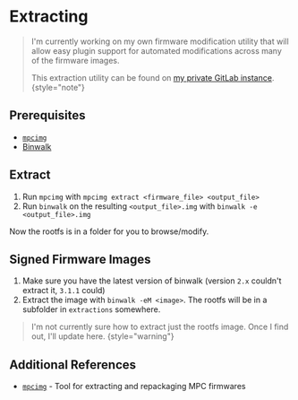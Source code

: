# Extracting

> I'm currently working on my own firmware modification utility that will allow easy plugin support for automated
> modifications across many of the firmware images.
>
> This extraction utility can be found
> on [my private GitLab instance](https://gitlab.randomcpu.com/engine-os/inmusic-firmware-modification-framework).
> {style="note"}

## Prerequisites

* [`mpcimg`](https://github.com/TheKikGen/MPC-LiveXplore/blob/master/imgmaker/mpcimg)
* [Binwalk](https://github.com/ReFirmLabs/binwalk)

## Extract

1. Run `mpcimg` with `mpcimg extract <firmware_file> <output_file>`
2. Run `binwalk` on the resulting `<output_file>.img` with `binwalk -e <output_file>.img`

Now the rootfs is in a folder for you to browse/modify.

## Signed Firmware Images

1. Make sure you have the latest version of binwalk (version `2.x` couldn't extract it, `3.1.1` could)
2. Extract the image with `binwalk -eM <image>`. The rootfs will be in a subfolder in `extractions` somewhere.

> I'm not currently sure how to extract just the rootfs image. Once I find out, I'll update here.
> {style="warning"}

## Additional References

* [`mpcimg`](https://github.com/TheKikGen/MPC-LiveXplore/blob/master/imgmaker/mpcimg) - Tool for extracting and
  repackaging MPC firmwares
